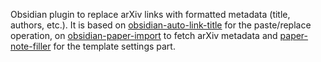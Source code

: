 Obsidian plugin to replace arXiv links with formatted metadata (title, authors, etc.). It is based on [obsidian-auto-link-title](https://github.com/zolrath/obsidian-auto-link-title) for the paste/replace operation, on [obsidian-paper-import](https://github.com/zimmerrol/obsidian-paper-import) to fetch arXiv metadata and [paper-note-filler](https://github.com/chauff/paper-note-filler) for the template settings part.
